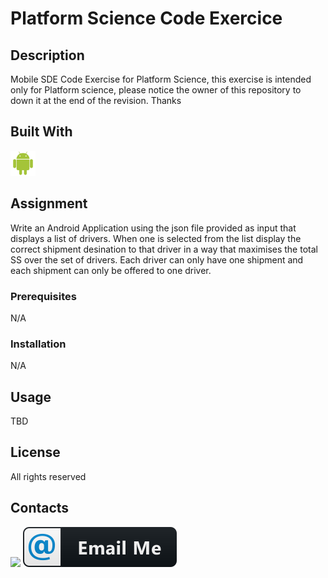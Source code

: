 # Platform Science Code Exercice

## Description

Mobile SDE Code Exercise for Platform Science, this exercise is intended only for Platform science, please notice the owner of this repository to down it at the end of the revision. Thanks

## Built With
<img src="https://raw.githubusercontent.com/devicons/devicon/master/icons/android/android-original.svg" height="40px" width="40px" />

## Assignment

Write an Android Application using the json file provided as input that displays a list of drivers. When one is selected from the list display the correct shipment desination to that driver in a way that maximises the total SS over the set of drivers. Each driver can only have one shipment and each shipment can only be offered to one driver.

### Prerequisites

N/A

### Installation

N/A

## Usage

TBD


## License

All rights reserved

## Contacts

<a href="https://www.linkedin.com/in/pedro-daniel-gg/"><img src="https://img.shields.io/badge/LinkedIn-0077B5?style=for-the-badge&logo=linkedin&logoColor=white" /></a>  <a href="mailto:dany.el553@gmail.com"><img src=https://raw.githubusercontent.com/johnturner4004/readme-generator/master/src/components/assets/images/email_me_button_icon_151852.svg /></a>
